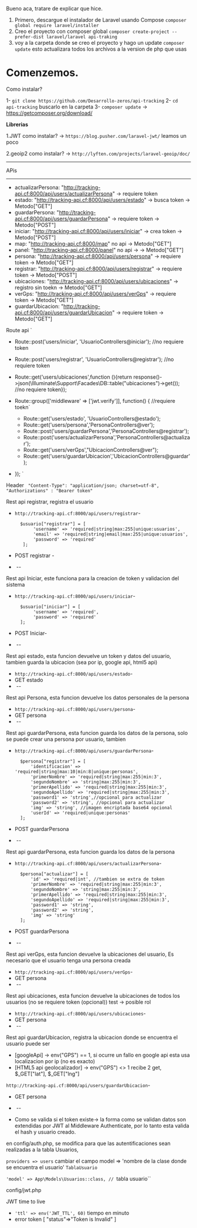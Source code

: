 Bueno aca, tratare de explicar que hice.
 1. Primero, descargue el instalador de Laravel usando Compose `composer global require laravel/installer`
 2. Creo el proyecto con composer global `composer create-project --prefer-dist laravel/laravel api-traking`
 3. voy a la carpeta donde se creo el proyecto y hago un update `composer update` esto actualizara todos los archivos a la version de php que usas 
# Comenzemos. 

Como instalar?

1- `git clone https://github.com/Desarrollo-zeros/api-tracking`
2- `cd api-tracking` buscarlo en la carpeta
3- `composer update` -> https://getcomposer.org/download/


**Librerias** 

1.JWT como instalar? -> `https://blog.pusher.com/laravel-jwt/` leamos un poco

2.geoip2 como instalar? -> `http://lyften.com/projects/laravel-geoip/doc/` 

***
APis
***

- actualizarPersona: "http://tracking-api.cf:8000/api/users/actualizarPersona" -> requiere token
- estado: "http://tracking-api.cf:8000/api/users/estado" -> busca token -> Metodo["GET"]
- guardarPersona: "http://tracking-api.cf:8000/api/users/guardarPersona" -> requiere token -> Metodo["POST"]
- iniciar: "http://tracking-api.cf:8000/api/users/iniciar" -> crea token -> Metodo["POST"]
- map: "http://tracking-api.cf:8000/map" no api -> Metodo["GET"]
- panel: "http://tracking-api.cf:8000/panel" no api -> -> Metodo["GET"]
- persona: "http://tracking-api.cf:8000/api/users/persona" -> requiere token -> Metodo["GET"]
- registrar: "http://tracking-api.cf:8000/api/users/registrar"  -> requiere token -> Metodo["POST"]
- ubicaciones: "http://tracking-api.cf:8000/api/users/ubicaciones"  -> registro sin toekn -> Metodo["GET"]
- verGps: "http://tracking-api.cf:8000/api/users/verGps"  -> requiere token -> Metodo["GET"]
- guardarUbicacion: "http://tracking-api.cf:8000/api/users/guardarUbicacion"  -> requiere token -> Metodo["GET"]

Route api `

- Route::post('users/iniciar', 'UsuarioControllers@iniciar'); //no requiere token
- Route::post('users/registrar', 'UsuarioControllers@registrar'); //no requiere token

- Route::get('users/ubicaciones',function (){return response()->json(\Illuminate\Support\Facades\DB::table("ubicaciones")->get()); //no requiere token});

- Route::group(['middleware' => ['jwt.verify']], function() { //requiere toekn`
    - Route::get('users/estado', 'UsuarioControllers@estado');
    - Route::get('users/persona','PersonaControllers@ver');
    - Route::post('users/guardarPersona','PersonaControllers@registrar');
    - Route::post('users/actualizarPersona','PersonaControllers@actualizar');
    - Route::get('users/verGps',"UbicacionControllers@ver");
    - Route::get('users/guardarUbicacion','UbicacionControllers@guardar');
- });
`

Header 
` "Content-Type": "application/json; charset=utf-8",
  "Authorizations" : "Bearer token"`


Rest api registrar, registra el usuario
- `http://tracking-api.cf:8000/api/users/registrar`-

        $usuario["registrar"] = [
             'username' => 'required|string|max:255|unique:usuarios',
             'email' => 'required|string|email|max:255|unique:usuarios',
             'password' => 'required'
         ];
 
- POST registrar -
- <img> -- <img>

Rest api Iniciar, este funciona para la creacion de token y validacion del sistema 
- `http://tracking-api.cf:8000/api/users/iniciar`-

        $usuario["iniciar"] = [
             'username' => 'required',
             'password' => 'required'
        ];

- POST Iniciar-
- <img> -- <img>

Rest api estado, esta funcion devuelve un token y datos del usuario, tambien guarda la ubicacion (sea por ip, google api, html5 api)

- `http://tracking-api.cf:8000/api/users/estado`-
- GET estado
- <img> -- <img>

Rest api Persona, esta funcion devuelve los datos personales de la persona
- `http://tracking-api.cf:8000/api/users/persona`-
- GET persona
- <img> -- <img>


Rest api guardarPersona, esta funcion guarda los datos de la persona, solo se puede crear una persona por usuario, tambien 
- `http://tracking-api.cf:8000/api/users/guardarPersona`-

        $persona["registrar"] = [
            'identificacion' => 'required|string|max:10|min:8|unique:personas',
            'primerNombre' => 'required|string|max:255|min:3',
            'segundoNombre' => 'string|max:255|min:3',
            'primerApellido' => 'required|string|max:255|min:3',
            'segundoApellido' => 'required|string|max:255|min:3',
            'password1' => 'string',//opcional para actualizar
            'password2' => 'string', //opcional para actualizar
            'img' => 'string', //imagen encriptada base64 opcional
            'userId' => 'required|unique:personas'
        ];
- POST guardarPersona
- <img> -- <img>



Rest api guardarPersona, esta funcion guarda los datos de la persona
- `http://tracking-api.cf:8000/api/users/actualizarPersona`-

        $persona["actualizar"] = [
            'id' => 'required|int', //tambien se extra de token
            'primerNombre' => 'required|string|max:255|min:3',
            'segundoNombre' => 'string|max:255|min:3',
            'primerApellido' => 'required|string|max:255|min:3',
            'segundoApellido' => 'required|string|max:255|min:3',
            'password1' => 'string',
            'password2' => 'string',
            'img' => 'string'
        ];
- POST guardarPersona
- <img> -- <img>

Rest api verGps, esta funcion devuelve la ubicaciones del usuario, Es necesario que el usuario tenga una persona creada
- `http://tracking-api.cf:8000/api/users/verGps`-
- GET persona
- <img> -- <img>


Rest api ubicaciones, esta funcion devuelve la ubicaciones de todos los usuarios (no se requiere token (opcional)) test -> posible rol 

- `http://tracking-api.cf:8000/api/users/ubicaciones`-
- GET persona
- <img> -- <img>

Rest api guardarUbicacion, registra la ubicacion donde se encuentra el usuario puede ser 
- [googleApi] -> env("GPS") == 1, si ocurre un fallo en google api esta usa localizacion por ip (no es exacto)
- [HTML5 api geolocalizador] -> env("GPS") <> 1 recibe 2 get, $_GET["lat"], $_GET["lng"]

 `http://tracking-api.cf:8000/api/users/guardarUbicacion`-

- GET persona
- <img> -- <img>


- Como se valida si el token existe-> la forma como se validan datos son extendidas por JWT al Middleware Authenticate, por lo tanto esta valida el hash y usuario creado.

en config/auth.php, se modifica para que las autentificaciones sean realizadas a la tabla Usuarios,

`providers => users` cambiar el campo model => 'nombre de la clase donde se encuentra el usuario' `TablaUsuario`

`'model' => App\Models\Usuarios::class, // `tabla usuario``

config/jwt.php

JWT time to live

- `'ttl' => env('JWT_TTL', 60)` tiempo en minuto
- error token 
[
    "status"=>"Token is Invalid"
]

